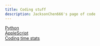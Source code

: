 ```yaml
---
title: Coding stuff
description: JacksonChen666's page of code
---
```

[Python](https://github.com/JacksonChen666/Random-Python-Ideas-2)<br>
[AppleScript](apple-script)<br>
[Coding time stats](https://wakatime.com/@JacksonChen666)
